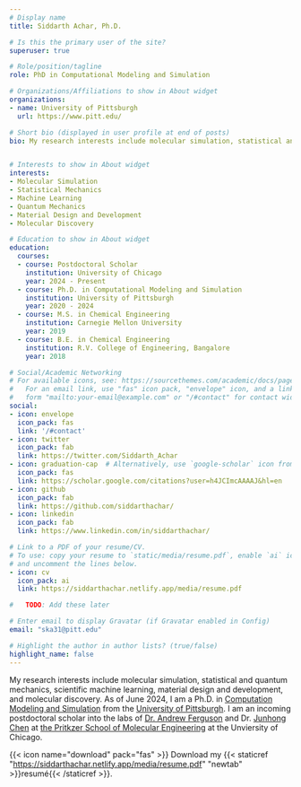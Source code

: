 ```yaml
---
# Display name
title: Siddarth Achar, Ph.D.

# Is this the primary user of the site?
superuser: true

# Role/position/tagline
role: PhD in Computational Modeling and Simulation

# Organizations/Affiliations to show in About widget
organizations:
- name: University of Pittsburgh
  url: https://www.pitt.edu/

# Short bio (displayed in user profile at end of posts)
bio: My research interests include molecular simulation, statistical and quantum mechanics, scientific machine learning, material design and development, and molecular discovery. I am a postdoctoral scholar in the labs of [Dr. Andrew Ferguson](https://www.ferglab.com) and Dr. [Junhong Chen](https://www.junhongchengroup.pme.uchicago.edu) at [the Pritkzer School of Molecular Engineering](https://pme.uchicago.edu) at the Unviersity of Chicago. I received my Ph.D. in [Computation Modeling and Simulation](https://www.cmsp.pitt.edu) from the [University of Pittsburgh](https://www.pitt.edu) in the lab of [Dr. J. Karl Johnson](http://puccini.che.pitt.edu).


# Interests to show in About widget
interests:
- Molecular Simulation
- Statistical Mechanics
- Machine Learning
- Quantum Mechanics
- Material Design and Development
- Molecular Discovery

# Education to show in About widget
education:
  courses:
  - course: Postdoctoral Scholar
    institution: University of Chicago
    year: 2024 - Present
  - course: Ph.D. in Computational Modeling and Simulation
    institution: University of Pittsburgh
    year: 2020 - 2024
  - course: M.S. in Chemical Engineering
    institution: Carnegie Mellon University
    year: 2019
  - course: B.E. in Chemical Engineering
    institution: R.V. College of Engineering, Bangalore
    year: 2018

# Social/Academic Networking
# For available icons, see: https://sourcethemes.com/academic/docs/page-builder/#icons
#   For an email link, use "fas" icon pack, "envelope" icon, and a link in the
#   form "mailto:your-email@example.com" or "/#contact" for contact widget.
social:
- icon: envelope
  icon_pack: fas
  link: '/#contact'
- icon: twitter
  icon_pack: fab
  link: https://twitter.com/Siddarth_Achar
- icon: graduation-cap  # Alternatively, use `google-scholar` icon from `ai` icon pack
  icon_pack: fas
  link: https://scholar.google.com/citations?user=h4JCImcAAAAJ&hl=en
- icon: github
  icon_pack: fab
  link: https://github.com/siddarthachar/
- icon: linkedin
  icon_pack: fab
  link: https://www.linkedin.com/in/siddarthachar/

# Link to a PDF of your resume/CV.
# To use: copy your resume to `static/media/resume.pdf`, enable `ai` icons in `params.toml`, 
# and uncomment the lines below.
- icon: cv
  icon_pack: ai
  link: https://siddarthachar.netlify.app/media/resume.pdf

#   TODO: Add these later

# Enter email to display Gravatar (if Gravatar enabled in Config)
email: "ska31@pitt.edu"

# Highlight the author in author lists? (true/false)
highlight_name: false
---
```

My research interests include molecular simulation, statistical and quantum mechanics, scientific machine learning, material design and development, and molecular discovery. As of June 2024, I am a Ph.D. in [Computation Modeling and Simulation](https://www.cmsp.pitt.edu) from the [University of Pittsburgh](https://www.pitt.edu). I am an incoming postdoctoral scholar into the labs of [Dr. Andrew Ferguson](https://www.ferglab.com) and Dr. [Junhong Chen](https://www.junhongchengroup.pme.uchicago.edu) at [the Pritkzer School of Molecular Engineering](https://pme.uchicago.edu) at the Unviersity of Chicago. 

{{< icon name="download" pack="fas" >}} Download my {{< staticref "https://siddarthachar.netlify.app/media/resume.pdf" "newtab" >}}resumé{{< /staticref >}}.
